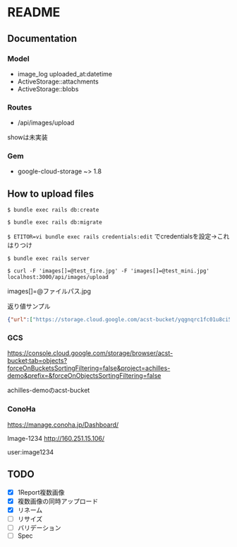 # README

## Documentation

### Model

- image_log uploaded_at:datetime
- ActiveStorage::attachments
- ActiveStorage::blobs

### Routes

- /api/images/upload

showは未実装

### Gem

- google-cloud-storage ~> 1.8

## How to upload files

`$ bundle exec rails db:create`

`$ bundle exec rails db:migrate`

`$ ETITOR=vi bundle exec rails credentials:edit`
でcredentialsを設定→これはりつけ

`$ bundle exec rails server`

`$ curl -F 'images[]=@test_fire.jpg' -F 'images[]=@test_mini.jpg' localhost:3000/api/images/upload`

images[]=@ファイルパス.jpg

返り値サンプル

~~~ json
{"url":["https://storage.cloud.google.com/acst-bucket/yqgnqrc1fc01u8ci5bkmkk14dlmd","https://storage.cloud.google.com/acst-bucket/16t2an2vaponp8bnl0146czwjpo5"]}
~~~

### GCS

<https://console.cloud.google.com/storage/browser/acst-bucket;tab=objects?forceOnBucketsSortingFiltering=false&project=achilles-demo&prefix=&forceOnObjectsSortingFiltering=false>

achilles-demoのacst-bucket

### ConoHa

<https://manage.conoha.jp/Dashboard/>

Image-1234 <http://160.251.15.106/>

user:image1234

## TODO

- [x] 1Report複数画像
- [x] 複数画像の同時アップロード
- [x] リネーム
- [ ] リサイズ
- [ ] バリデーション
- [ ] Spec
